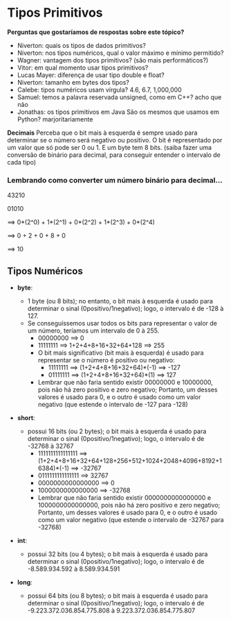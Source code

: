 # Tipos Primitivos 

**Perguntas que gostaríamos de respostas sobre este tópico?**
- Niverton: quais os tipos de dados primitivos?
- Niverton: nos tipos numéricos, qual o valor máximo e mínimo permitido?
- Wagner: vantagem dos tipos primitivos? (são mais performáticos?)
- Vitor: em qual momento usar tipos primitivos?
- Lucas Mayer: diferença de usar tipo double e float?
- Niverton: tamanho em bytes dos tipos?
- Calebe: tipos numéricos usam vírgula? 4.6, 6.7, 1,000,000
- Samuel: temos a palavra reservada unsigned, como em C++? acho que não
- Jonathas: os tipos primitivos em Java São os mesmos que usamos em Python? marjoritariamente

**Decimais**
Perceba que o bit mais à esquerda é sempre usado para determinar se o número será negativo ou positivo.
O bit é representado por um valor que só pode ser 0 ou 1.
E um byte tem 8 bits. (saiba fazer uma conversão de binário para decimal, para conseguir entender o intervalo de cada tipo)

### Lembrando como converter um número binário para decimal...

43210

01010 

==> 0*(2^0) + 1*(2^1) + 0*(2^2) + 1*(2^3) + 0*(2^4) 

==> 0 + 2 + 0 + 8 + 0

==> 10

## Tipos Numéricos

- **byte**: 
    - 1 byte (ou 8 bits); no entanto, o bit mais à esquerda é usado para determinar o sinal (0positivo/1negativo); logo, o intervalo é de -128 à 127.
    - Se conseguíssemos usar todos os bits para representar o valor de um número, teríamos um intervalo de 0 à 255.
        - 00000000 ==> 0
        - 11111111 ==> 1+2+4+8+16+32+64+128 ==> 255
        - O bit mais significativo (bit mais à esquerda) é usado para representar se o número é positivo ou negativo:
            - 11111111 ==> (1+2+4+8+16+32+64)*(-1) ==> -127
            - 01111111 ==> (1+2+4+8+16+32+64)*(1) ==> 127
        - Lembrar que não faria sentido existir 00000000 e 10000000, pois não há zero positivo e zero negativo; Portanto, um desses valores é usado para 0, e o outro é usado como um valor negativo (que estende o intervalo de -127 para -128)

- **short**:
    - possui 16 bits (ou 2 bytes); o bit mais à esquerda é usado para determinar o sinal (0positivo/1negativo); logo, o intervalo é de -32768 à 32767
        - 1111111111111111 ==> (1+2+4+8+16+32+64+128+256+512+1024+2048+4096+8192+16384)*(-1) ==> -32767
        - 0111111111111111 ==> 32767
        - 0000000000000000 ==> 0
        - 1000000000000000 ==> -32768
        - Lembrar que não faria sentido existir 0000000000000000 e 1000000000000000, pois não há zero positivo e zero negativo; Portanto, um desses valores é usado para 0, e o outro é usado como um valor negativo (que estende o intervalo de -32767 para -32768)

- **int**: 
    - possui 32 bits (ou 4 bytes); o bit mais à esquerda é usado para determinar o sinal (0positivo/1negativo); logo, o intervalo é de -8.589.934.592 à 8.589.934.591

- **long**:
    - possui 64 bits (ou 8 bytes); o bit mais à esquerda é usado para determinar o sinal (0positivo/1negativo); logo, o intervalo é de -9.223.372.036.854.775.808 à 9.223.372.036.854.775.807


